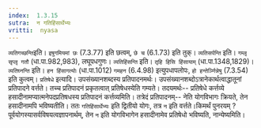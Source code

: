 ```yaml
---
index:  1.3.15
sutra:  न गतिहिंसार्थेभ्यः
vritti:  nyasa
---
```


`व्यतिगच्छन्ति`इति। `इषुगमियमां छः` (7.3.77) इति छत्वम्, `छे च` (6.1.73) इति तुक्। `व्यतिसर्पन्ति` इति। `गम्लृ सृप्लृ गतौ` (धा.पा.982,983), लघूपधगुणः। `व्यतिहिंसन्ति` इति। `तृहि हिसि हिंसायाम्` (धा.पा.1348,1829)। `व्यतिघ्नन्ति` इति। `हन हिंसागत्योः` (धा.पा.1012) `गमहन` (6.4.98) इत्युपधापलोपः, `हो हन्तेर्ञ्णिन्नेषु` (7.3.54) इति कुत्वम्।
`प्रतिषेधे` इत्यादि। उपसंख्यानशब्दस्य प्रतिपादनमर्थः। उपसंख्यानशब्दोऽत्रानेकार्थत्वाद्धातूनां प्रतिपादने वर्त्तते। तच्च प्रतिपादनं प्रकृतत्वात् प्रतिषेधस्येति गम्यते। तदयमर्थः-- प्रतिषेधे कर्त्तव्ये हसादीनामप्यात्मनेपदप्रतिषधस्य प्रतिपादनं कर्त्तव्यमिति। तत्रेदं प्रतिपादनम्-- नेति योगविभागः क्रियते, तेन हसादीनामपि भविष्यतीति। ततः `गतिहिंसार्थेभ्यः` इति द्वितीयो योगः, तत्र `न` इति वर्त्तते।किमर्थं पुनरयम् ? पूर्वयोगस्यासर्वविषयत्वज्ञापनार्थम्, तेन `न` इति योगविभागेन हसादीनामेव प्रतिषेधो भविष्यति, नान्येष्यमिति।

